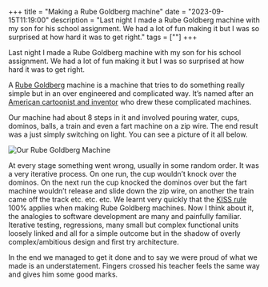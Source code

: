 +++
title = "Making a Rube Goldberg machine"
date = "2023-09-15T11:19:00"
description = "Last night I made a Rube Goldberg machine with my son for his school assignment. We had a lot of fun making it but I was so surprised at how hard it was to get right."
tags = [""]
+++

Last night I made a Rube Goldberg machine with my son for his school assignment. We had a lot of fun making it but I was so surprised at how hard it was to get right.

A [Rube Goldberg](https://en.m.wikipedia.org/wiki/Rube_Goldberg_machine) machine is a machine that tries to do something really simple but in an over engineered and complicated way. It’s named after an [American cartoonist and inventor](https://en.m.wikipedia.org/wiki/Rube_Goldberg) who drew these complicated machines.

Our machine had about 8 steps in it and involved pouring water, cups, dominos, balls, a train and even a fart machine on a zip wire. The end result was a just simply switching on light. You can see a picture of it all below.

![Our Rube Goldberg Machine](/images/rgm.webp "Our Rube Goldberg Machine")


At every stage something went wrong, usually in some random order. It was a very iterative process. On one run, the cup wouldn’t knock over the dominos. On the next run the cup knocked the dominos over but the fart machine wouldn’t release and slide down the zip wire, on another the train came off the track etc. etc. etc. We learnt very quickly that the [KISS rule](https://en.m.wikipedia.org/wiki/KISS_principle) 100% applies when making Rube Goldberg machines. Now I think about it, the analogies to software development are many and painfully familiar. Iterative testing, regressions, many small but complex functional units loosely linked and all for a simple outcome but in the shadow of overly complex/ambitious design and first try architecture.

In the end we managed to get it done and to say we were proud of what we made is an understatement. Fingers crossed his teacher feels the same way and gives him some good marks.
